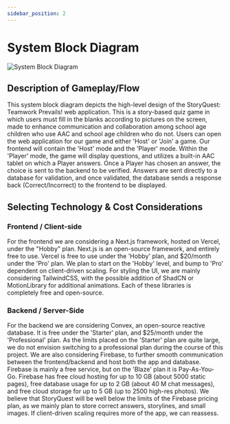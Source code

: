 ```yaml
---
sidebar_position: 2
---
```


# System Block Diagram

![System Block Diagram](/img/system-block-diagram_2_6_25.png)


## Description of Gameplay/Flow

This system block diagram depicts the high-level design of the StoryQuest: Teamwork Prevails! web application. This is a story-based quiz game
in which users must fill in the blanks according to pictures on the screen, made to enhance communication and collaboration among school age children
who use AAC and school age children who do not. Users can open the web application for our game and either 'Host' or 'Join' a game. Our frontend will contain the 'Host' mode and the
'Player' mode. Within the 'Player' mode, the game will display questions, and utilizes a built-in AAC tablet on which a Player answers. Once a Player has chosen an answer, the choice
is sent to the backend to be verified. Answers are sent directly to a database for validation, and once validated, the database sends a response back (Correct/Incorrect) to the frontend to be displayed.


## Selecting Technology & Cost Considerations

### Frontend / Client-side
For the frontend we are considering a Next.js framework, hosted on Vercel, under the "Hobby" plan. Next.js is
an open-source framework, and entirely free to use. Vercel is free to use under the 'Hobby' plan, and $20/month under the 'Pro' plan. We plan to start on the 'Hobby' level, and bump to 'Pro'
dependent on client-driven scaling. For styling the UI, we are mainly considering TailwindCSS, with the possible addition of ShadCN or MotionLibrary for additional animations. Each of these libraries is
completely free and open-source.

### Backend / Server-Side

For the backend we are considering Convex, an open-source reactive database. It is free under the 'Starter' plan, and $25/month under the 'Professional' plan. As the limits placed on the 'Starter'
plan are quite large, we do not envision switching to a professional plan during the course of this project. We are also considering Firebase, to further smooth communication between the frontend/backend
and host both the app and database. Firebase is mainly a free service, but on the 'Blaze' plan it is Pay-As-You-Go. Firebase has free cloud hosting for up to 10 GB (about 5000 static pages), free database
usage for up to 2 GB (about 40 M chat messages), and free cloud storage for up to 5 GB (up to 2500 high-res photos). We believe that StoryQuest will be well below the limits of the Firebase pricing plan, as we mainly plan
to store correct answers, storylines, and small images. If client-driven scaling requires more of the app, we can reassess. 

 
